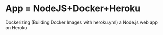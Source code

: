 # App = NodeJS+Docker+Heroku

Dockerizing (Building Docker Images with heroku.yml) a Node.js web app on Heroku
